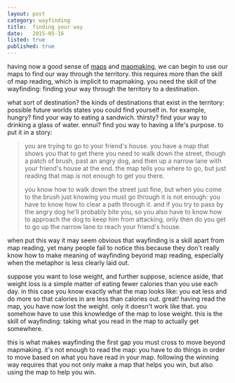 ```yaml
---
layout: post
category: wayfinding
title:  finding your way
date:   2015-05-16
listed: true
published: true
---
```


having now a good sense of [maps](/mapmaking/maps-make-meaning.html) and [mapmaking](/mapmaking/map-making.html), we can begin to use our maps to find our way through the territory. this requires more than the skill of map reading, which is implicit to mapmaking. you need the skill of the wayfinding: finding your way through the territory to a destination.

what sort of destination? the kinds of destinations that exist in the territory: possible future worlds states you could find yourself in. for example, hungry? find your way to eating a sandwich. thirsty? find your way to drinking a glass of water. ennui? find you way to having a life's purpose. to put it in a story:

> you are trying to go to your friend's house. you have a map that shows you that to get there you need to walk down the street, though a patch of brush, past an angry dog, and then up a narrow lane with your friend's house at the end. the map tells you where to go, but just reading that map is not enough to get you there.
>
> you know how to walk down the street just fine, but when you come to the brush just knowing you must go through it is not enough: you have to know how to clear a path through it. and if you try to pass by the angry dog he'll probably bite you, so you also have to know how to approach the dog to keep him from attacking. only then do you get to go up the narrow lane to reach your friend's house.

when put this way it may seem obvious that wayfinding is a skill apart from map reading, yet many people fail to notice this because they don't really know how to make meaning of wayfinding beyond map reading, especially when the metaphor is less clearly laid out.

suppose you want to lose weight, and further suppose, science aside, that weight loss is a simple matter of eating fewer calories than you use each day. in this case you know exactly what the map looks like: you eat less and do more so that calories in are less than calories out. great! having read the map, you have now lost the weight. only it doesn't work like that. you somehow have to use this knowledge of the map to lose weight. this is the skill of wayfinding: taking what you read in the map to actually get somewhere.

this is what makes wayfinding the first gap you must cross to move beyond mapmaking. it's not enough to read the map: you have to do things in order to move based on what you have read in your map. following the winning way requires that you not only make a map that helps you win, but also using the map to help you win.
